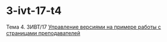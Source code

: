 # 3-ivt-17-t4
Тема 4. 3ИВТ/17
[Управление версиями на примере работы с страницами преподавателей](https://github.com/ctel-prj-mng/kiteo-employees)
